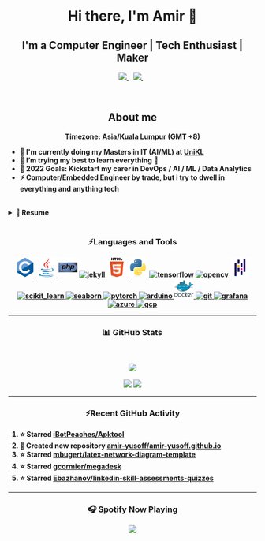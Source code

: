 <p>
  <h1 align="center"><b>Hi there, I'm Amir 👋</h1>
  <h2 align="center"><b>I'm a Computer Engineer | Tech Enthusiast | Maker</h2>
</p>

<p align="center">
 <a href="https://linkedin.com/in/amiryusoff" target="_blank" rel="noreferrer"><img src="https://img.shields.io/badge/linkedin-%230077B5.svg?&style=for-the-badge&logo=linkedin&logoColor=white" />
  </a>&nbsp;&nbsp;
  <a href="mailto: amir.myusoff@gmail.com" target="_blank" rel="noreferrer"><img src="https://img.shields.io/badge/Gmail-D14836?style=for-the-badge&logo=gmail&logoColor=white" />        
  </a>&nbsp;&nbsp;
</p>
<br/>


<h2 align="center">About me</h2>
<p align="center">
Timezone: Asia/Kuala Lumpur (GMT +8)
</p>

- 🔭 I'm currently doing my Masters in IT (AI/ML) at [UniKL][unikl]
- 🌱 I’m trying my best to learn everything 🤣
- 🥅 2022 Goals: Kickstart my carer in DevOps / AI / ML / Data Analytics
- ⚡ Computer/Embedded Engineer by trade, but i try to dwell in everything and anything tech

</br>
<details>
  <summary>📃 Resume</summary>

## Education

- 📖 **[Masters] Information Technology**\
📆 2021 - 2022\
📍 **Universiti Kuala Lumpur** - Kuala Lumpur, Malaysia

- 📖 **[Degree] Computer Engineering**\
📆 2016 - 2020\
📍 **Universiti Kuala Lumpur** - Kuala Lumpur, Malaysia

## Experience

<!------------------------------------------------------------------------------------------------------>

<img align="right" src="https://img.shields.io/badge/Microsoft%20Azure-0089D6?logo=microsoft-azure&logoColor=white" />
<img align="right" src="https://img.shields.io/badge/OpenCV-27338e?logo=OpenCV&logoColor=white" />
<img align="right" src="https://img.shields.io/badge/Jupyter-F37626.svg?logo=Jupyter&logoColor=white" />
<img align="right" src="https://img.shields.io/badge/TensorFlow-FF6F00?logo=tensorflow&logoColor=white" />
<img align="right" src="https://img.shields.io/badge/PyTorch-EE4C2C?logo=PyTorch&logoColor=white" />
<img align="right" src="https://img.shields.io/badge/Python-3776AB?logo=python&logoColor=white" />

- 👨‍💻 **Graduate Research Assistant**\
📆 April 2021 - current\
📍 **UniKL MIIT** - Kuala Lumpur, Malaysia
  
<!------------------------------------------------------------------------------------------------------>

<img align="right" src="https://img.shields.io/badge/Microsoft_Office-D83B01?logo=microsoft-office&logoColor=white" />
<img align="right" src="https://img.shields.io/badge/HTML5-E34F26?logo=html5&logoColor=white" />
<img align="right" src="https://img.shields.io/badge/CSS3-1572B6?logo=htcss3ml5&logoColor=white" />
<img align="right" src="https://img.shields.io/badge/Arduino-00979D?logo=arduino&logoColor=white" />
<img align="right" src="https://img.shields.io/badge/MySQL-005C84?logo=mysql&logoColor=white" />
<img align="right" src="https://img.shields.io/badge/C-A8B9CC?logo=c&logoColor=white" />

- 👨‍💻 **R&D Engineer**\
📆 July 2020 - April 2021\
📍 **Comdelta Technologies Sdn. Bhd.** - Puchong, Selangor, Malaysia
  
<!------------------------------------------------------------------------------------------------------>

<img align="right" src="https://img.shields.io/badge/Raspberry%20Pi-A22846?logo=Raspberry%20Pi&logoColor=white" />
<img align="right" src="https://img.shields.io/badge/Python-3776AB?logo=python&logoColor=white" />
<img align="right" src="https://img.shields.io/badge/C-A8B9CC?logo=c&logoColor=white" />

- 👨‍💻 **Research Assistant**\
📆 Jan 2020 - July 2020\
📍 **Third Door Research Sdn. Bhd.** - Gombak, Selangor, Malaysia

<!------------------------------------------------------------------------------------------------------>

</details>

</br>
<p>
<h3 align="center">⚡Languages and Tools</h3>
</p>

<p align="center"> 
<a href="https://www.cprogramming.com/" target="_blank" rel="noreferrer"> <img src="https://raw.githubusercontent.com/devicons/devicon/master/icons/c/c-original.svg" alt="c" width="40" height="40"/> </a> 
<a href="https://www.java.com" target="_blank" rel="noreferrer"> <img src="https://raw.githubusercontent.com/devicons/devicon/master/icons/java/java-original.svg" alt="java" width="40" height="40"/> </a> 
<a href="https://www.php.net" target="_blank" rel="noreferrer"> <img src="https://raw.githubusercontent.com/devicons/devicon/master/icons/php/php-original.svg" alt="php" width="40" height="40"/> </a> 
<a href="https://jekyllrb.com/" target="_blank" rel="noreferrer"> <img src="https://www.vectorlogo.zone/logos/jekyllrb/jekyllrb-icon.svg" alt="jekyll" width="40" height="40"/> </a> 
<a href="https://www.w3.org/html/" target="_blank" rel="noreferrer"> <img src="https://raw.githubusercontent.com/devicons/devicon/master/icons/html5/html5-original-wordmark.svg" alt="html5" width="40" height="40"/> </a>
<a href="https://www.python.org" target="_blank" rel="noreferrer"> <img src="https://raw.githubusercontent.com/devicons/devicon/master/icons/python/python-original.svg" alt="python" width="40" height="40"/> </a> 
<a href="https://www.tensorflow.org" target="_blank" rel="noreferrer"> <img src="https://www.vectorlogo.zone/logos/tensorflow/tensorflow-icon.svg" alt="tensorflow" width="40" height="40"/> </a>
<a href="https://opencv.org/" target="_blank" rel="noreferrer"> <img src="https://www.vectorlogo.zone/logos/opencv/opencv-icon.svg" alt="opencv" width="40" height="40"/> </a> 
<a href="https://pandas.pydata.org/" target="_blank" rel="noreferrer"> <img src="https://raw.githubusercontent.com/devicons/devicon/2ae2a900d2f041da66e950e4d48052658d850630/icons/pandas/pandas-original.svg" alt="pandas" width="40" height="40"/> </a> 
<a href="https://scikit-learn.org/" target="_blank" rel="noreferrer"> <img src="https://upload.wikimedia.org/wikipedia/commons/0/05/Scikit_learn_logo_small.svg" alt="scikit_learn" width="40" height="40"/> </a> 
<a href="https://seaborn.pydata.org/" target="_blank" rel="noreferrer"> <img src="https://seaborn.pydata.org/_images/logo-mark-lightbg.svg" alt="seaborn" width="40" height="40"/> </a> 
<a href="https://pytorch.org/" target="_blank" rel="noreferrer"> <img src="https://www.vectorlogo.zone/logos/pytorch/pytorch-icon.svg" alt="pytorch" width="40" height="40"/> </a> 
<a href="https://www.arduino.cc/" target="_blank" rel="noreferrer"> <img src="https://cdn.worldvectorlogo.com/logos/arduino-1.svg" alt="arduino" width="40" height="40"/> </a> 
<a href="https://www.docker.com/" target="_blank" rel="noreferrer"> <img src="https://raw.githubusercontent.com/devicons/devicon/master/icons/docker/docker-original-wordmark.svg" alt="docker" width="40" height="40"/> </a> 
<a href="https://git-scm.com/" target="_blank" rel="noreferrer"> <img src="https://www.vectorlogo.zone/logos/git-scm/git-scm-icon.svg" alt="git" width="40" height="40"/> </a> 
<a href="https://grafana.com" target="_blank" rel="noreferrer"> <img src="https://www.vectorlogo.zone/logos/grafana/grafana-icon.svg" alt="grafana" width="40" height="40"/> </a> 
<a href="https://azure.microsoft.com/en-in/" target="_blank" rel="noreferrer"> <img src="https://www.vectorlogo.zone/logos/microsoft_azure/microsoft_azure-icon.svg" alt="azure" width="40" height="40"/> </a>  
<a href="https://cloud.google.com" target="_blank" rel="noreferrer"> <img src="https://www.vectorlogo.zone/logos/google_cloud/google_cloud-icon.svg" alt="gcp" width="40" height="40"/> </a> 

</p>

---

<p>
<h3 align="center">📊 GitHub Stats</h3>
</p>

<br />
<p align="center">
<img src="https://github-readme-streak-stats.herokuapp.com/?user=amir-yusoff&theme=dark&count_private=true&theme=dark&hide_border=true" width="400" />
</p>
<p align="center">
<img src="https://github-readme-stats-amir-yusoff.vercel.app/api?username=amir-yusoff&show_icons=true&hide_border=true&theme=dark" width="400" />
<img src="https://github-readme-stats-amir-yusoff.vercel.app/api/top-langs/?username=amir-yusoff&layout=compact&hide_border=true&theme=dark" width="400" />
</p>

---

<p>
<h3 align="center">⚡Recent GitHub Activity</h3>
</p> 

<!--RECENT_ACTIVITY:start-->
1. ⭐ Starred [iBotPeaches/Apktool](https://github.com/iBotPeaches/Apktool)
2. 📔 Created new repository [amir-yusoff/amir-yusoff.github.io](https://github.com/amir-yusoff/amir-yusoff.github.io)
3. ⭐ Starred [mbugert/latex-network-diagram-template](https://github.com/mbugert/latex-network-diagram-template)
4. ⭐ Starred [gcormier/megadesk](https://github.com/gcormier/megadesk)
5. ⭐ Starred [Ebazhanov/linkedin-skill-assessments-quizzes](https://github.com/Ebazhanov/linkedin-skill-assessments-quizzes)
<!--RECENT_ACTIVITY:end-->

---

<p>
<h3 align="center">🎧 Spotify Now Playing</h3>
</p>

<p align="center">
<img src="https://novatorem-amir-yusoff.vercel.app/api/spotify" width="400" />
</p>




[website]: https://amiryusoff.tech
[twitter]: https://twitter.com/amiryusoff_
[instagram]: https://instagram.com/amiryusoff_
[linkedin]: https://linkedin.com/in/amiryusoff
[unikl]: https://www.miit.unikl.edu.my/
